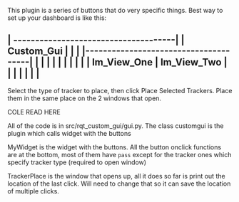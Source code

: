 This plugin is a series of buttons that do very specific things. Best way to set up your dashboard is like this:

| -------------------------------------|
|         Custom_Gui                   |
|                                      |
|--------------------------------------|
|                  |                   |
|                  |                   |
|                  |                   |
|   Im_View_One    |  Im_View_Two      |
|                  |                   |
|                  |                   |
----------------------------------------

Select the type of tracker to place, then click Place Selected Trackers.
Place them in the same place on the 2 windows that open.

COLE READ HERE

All of the code is in src/rqt_custom_gui/gui.py. The class customgui is the plugin which calls widget with the buttons

MyWidget is the widget with the buttons. All the button onclick functions are at the bottom, most of them have `pass`
except for the tracker ones which specify tracker type (required to open window)

TrackerPlace is the window that opens up, all it does so far is print out the location of the last click. Will need
to change that so it can save the location of multiple clicks. 

